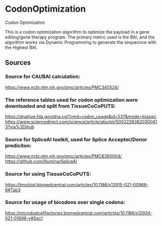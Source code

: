 # CodonOptimization
Codon Optimization

This is a codon optimization algorithm to optimize the payload in a gene editing/gene therapy program. The primary metric used is the BAI, and the algorithm works via Dynamic Programming to generate the sequecnce with the Highest BAI. 

## Sources
### Source for CAI/BAI calculation:
https://www.ncbi.nlm.nih.gov/pmc/articles/PMC340524/

### The reference tables used for codon optimization were downloaded and split from TissueCoCoPUTS:
https://dnahive.fda.gov/dna.cgi?cmd=codon_usage&id=537&mode=tisspec
https://www.sciencedirect.com/science/article/abs/pii/S0022283620300413?via%3Dihub

### Source for SpliceAI toolkit, used for Splice Acceptor/Donor prediciton:
https://www.ncbi.nlm.nih.gov/pmc/articles/PMC8360004/
https://github.com/Illumina/SpliceAI

### Source for using TissueCoCoPUTS:
https://bmcbiol.biomedcentral.com/articles/10.1186/s12915-021-00968-8#Tab3

### Source for usage of bicodons over single codons: 
https://microbialcellfactories.biomedcentral.com/articles/10.1186/s12934-021-01696-y#Sec1
